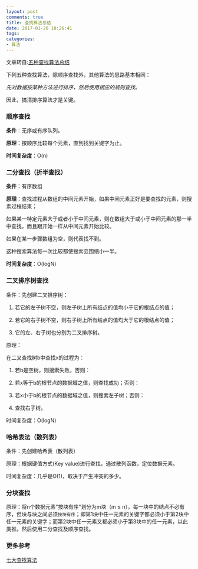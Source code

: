 ```yaml
---
layout: post
comments: true
title: 查找算法总结
date: 2017-01-20 10:26:41
tags:
categories:
- 算法
---
```


文章转自:[五种查找算法总结](http://www.cnblogs.com/butyoux/archive/2013/01/15/2861291.html)

下列五种查找算法，除顺序查找外，其他算法的思路基本相同：

*先对数据按某种方法进行排序，然后使用相应的规则查找。*

因此，搞清排序算法才是关键。

<!-- more -->

### 顺序查找

**条件**：无序或有序队列。

**原理**：按顺序比较每个元素，直到找到关键字为止。

**时间复杂度**：O(n)

### 二分查找（折半查找）

**条件**：有序数组

**原理**：查找过程从数组的中间元素开始，如果中间元素正好是要查找的元素，则搜素过程结束；

如果某一特定元素大于或者小于中间元素，则在数组大于或小于中间元素的那一半中查找，而且跟开始一样从中间元素开始比较。

如果在某一步骤数组为空，则代表找不到。

这种搜索算法每一次比较都使搜索范围缩小一半。

**时间复杂度**：O(logN)

### 二叉排序树查找

条件：先创建二叉排序树：

1. 若它的左子树不空，则左子树上所有结点的值均小于它的根结点的值；

2. 若它的右子树不空，则右子树上所有结点的值均大于它的根结点的值；

3. 它的左、右子树也分别为二叉排序树。

原理：

在二叉查找树b中查找x的过程为：

1. 若b是空树，则搜索失败，否则：

2. 若x等于b的根节点的数据域之值，则查找成功；否则：

3. 若x小于b的根节点的数据域之值，则搜索左子树；否则：

4. 查找右子树。

时间复杂度：O(logN)

### 哈希表法（散列表）

条件：先创建哈希表（散列表）

原理：根据键值方式(Key value)进行查找，通过散列函数，定位数据元素。

时间复杂度：几乎是O(1)，取决于产生冲突的多少。

### 分块查找

原理：将n个数据元素"按块有序"划分为m块（m ≤ n）。每一块中的结点不必有序，但块与块之间必须`按块有序`；即第1块中任一元素的关键字都必须小于第2块中任一元素的关键字；而第2块中任一元素又都必须小于第3块中的任一元素，以此类推。然后使用二分查找及顺序查找。

### 更多参考

[七大查找算法](http://www.cnblogs.com/maybe2030/p/4715035.html)


